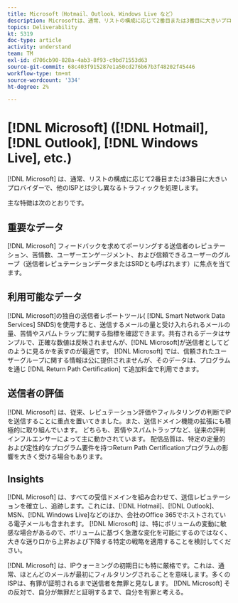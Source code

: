 ```yaml
---
title: Microsoft（Hotmail、Outlook、Windows Live など）
description: Microsoftは、通常、リストの構成に応じて2番目または3番目に大きいプロバイダーで、他のISPとは少し異なるトラフィックを処理します。
topics: Deliverability
kt: 5319
doc-type: article
activity: understand
team: TM
exl-id: d706cb90-828a-4ab3-8f93-c9bd71553d63
source-git-commit: 68c403f915287e1a50cd276b67b3f48202f45446
workflow-type: tm+mt
source-wordcount: '334'
ht-degree: 2%

---
```


# [!DNL Microsoft] ([!DNL Hotmail], [!DNL Outlook], [!DNL Windows Live], etc.)

[!DNL Microsoft] は、通常、リストの構成に応じて2番目または3番目に大きいプロバイダーで、他のISPとは少し異なるトラフィックを処理します。

主な特徴は次のとおりです。

## 重要なデータ

[!DNL Microsoft] フィードバックを求めてポーリングする送信者のレピュテーション、苦情数、ユーザーエンゲージメント、および信頼できるユーザーのグループ（送信者レピュテーションデータまたはSRDとも呼ばれます）に焦点を当てます。

## 利用可能なデータ

[!DNL Microsoft]の独自の送信者レポートツール( [!DNL Smart Network Data Services] SNDS)を使用すると、送信するメールの量と受け入れられるメールの量、苦情やスパムトラップに関する指標を確認できます。共有されるデータはサンプルで、正確な数値は反映されませんが、[!DNL Microsoft]が送信者としてどのように見るかを表すのが最適です。 [!DNL Microsoft] では、信頼されたユーザーグループに関する情報は公に提供されませんが、そのデータは、プログラムを通じ [!DNL Return Path Certification] て追加料金で利用できます。

## 送信者の評価

[!DNL Microsoft] は、従来、レピュテーション評価やフィルタリングの判断でIPを送信することに重点を置いてきました。また、送信ドメイン機能の拡張にも積極的に取り組んでいます。 どちらも、苦情やスパムトラップなど、従来の評判インフルエンサーによって主に動かされています。 配信品質は、特定の定量的および定性的なプログラム要件を持つReturn Path Certificationプログラムの影響を大きく受ける場合もあります。

## Insights

[!DNL Microsoft] は、すべての受信ドメインを組み合わせて、送信レピュテーションを確立し、追跡します。これには、[!DNL Hotmail]、[!DNL Outlook]、MSN、[!DNL Windows Live]などのほか、会社のOffice 365でホストされている電子メールも含まれます。 [!DNL Microsoft] は、特にボリュームの変動に敏感な場合があるので、ボリュームに基づく急激な変化を可能にするのではなく、大きな送り口から上昇および下降する特定の戦略を適用することを検討してください。

[!DNL Microsoft] は、IPウォーミングの初期日にも特に厳格です。これは、通常、ほとんどのメールが最初にフィルタリングされることを意味します。多くのISPは、有罪が証明されるまで送信者を無罪と見なします。 [!DNL Microsoft] その反対で、自分が無罪だと証明するまで、自分を有罪と考える。
